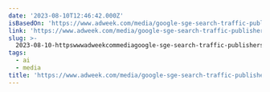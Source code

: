 ```yaml
---
date: '2023-08-10T12:46:42.000Z'
isBasedOn: 'https://www.adweek.com/media/google-sge-search-traffic-publishers-preparing/'
link: 'https://www.adweek.com/media/google-sge-search-traffic-publishers-preparing/'
slug: >-
  2023-08-10-httpswwwadweekcommediagoogle-sge-search-traffic-publishers-preparing
tags:
  - ai
  - media
title: 'https://www.adweek.com/media/google-sge-search-traffic-publishers-preparing/'
---
```


